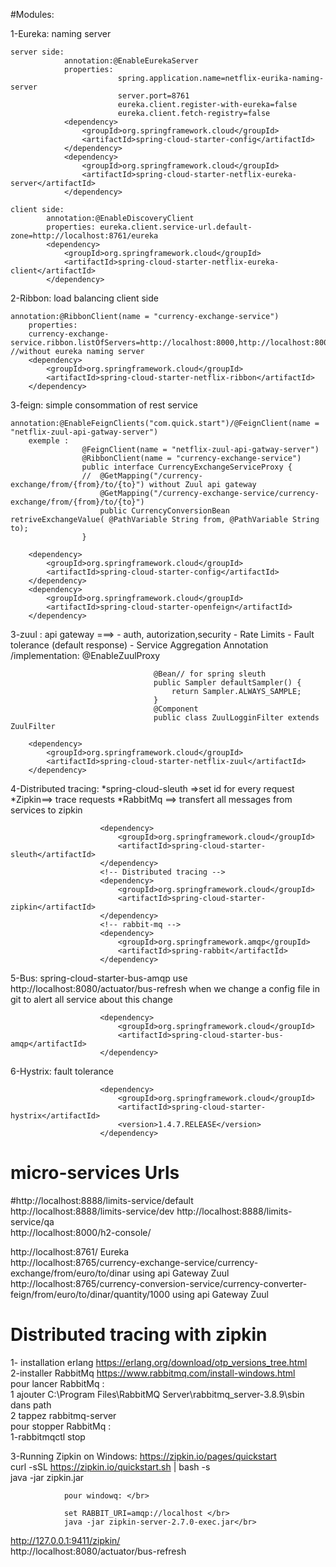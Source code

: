 

#Modules:

1-Eureka: naming server

    server side:
   				annotation:@EnableEurekaServer
   				properties:
   							spring.application.name=netflix-eurika-naming-server
   							server.port=8761
   							eureka.client.register-with-eureka=false
   							eureka.client.fetch-registry=false
   				<dependency>
   					<groupId>org.springframework.cloud</groupId>
   					<artifactId>spring-cloud-starter-config</artifactId>
   				</dependency>
   				<dependency>
   					<groupId>org.springframework.cloud</groupId>
   					<artifactId>spring-cloud-starter-netflix-eureka-server</artifactId>
   				</dependency>
		
	client side:
			annotation:@EnableDiscoveryClient
			properties: eureka.client.service-url.default-zone=http://localhost:8761/eureka
			<dependency>
				<groupId>org.springframework.cloud</groupId>
				<artifactId>spring-cloud-starter-netflix-eureka-client</artifactId>
			</dependency>



2-Ribbon: load balancing client side
	

    annotation:@RibbonClient(name = "currency-exchange-service")
    	properties:
    	currency-exchange-service.ribbon.listOfServers=http://localhost:8000,http://localhost:8001   //without eureka naming server
    	<dependency>
    		<groupId>org.springframework.cloud</groupId>
    		<artifactId>spring-cloud-starter-netflix-ribbon</artifactId>
    	</dependency>	

3-feign: simple consommation of rest service
	

    annotation:@EnableFeignClients("com.quick.start")/@FeignClient(name = "netflix-zuul-api-gatway-server")
    	exemple :
    				@FeignClient(name = "netflix-zuul-api-gatway-server")
    				@RibbonClient(name = "currency-exchange-service")
    				public interface CurrencyExchangeServiceProxy {
    				//	@GetMapping("/currency-exchange/from/{from}/to/{to}") without Zuul api gateway
    					@GetMapping("/currency-exchange-service/currency-exchange/from/{from}/to/{to}")
    					public CurrencyConversionBean retriveExchangeValue( @PathVariable String from, @PathVariable String to);
    				}
    	
    	<dependency>
    		<groupId>org.springframework.cloud</groupId>
    		<artifactId>spring-cloud-starter-config</artifactId>
    	</dependency>
    	<dependency>
    		<groupId>org.springframework.cloud</groupId>
    		<artifactId>spring-cloud-starter-openfeign</artifactId>
    	</dependency>

3-zuul : api gateway ===> - auth, autorization,security
						  - Rate Limits
						  - Fault tolerance (default response)
						  - Service Aggregation
		Annotation /implementation: @EnableZuulProxy
		
									@Bean// for spring sleuth
									public Sampler defaultSampler() {
										return Sampler.ALWAYS_SAMPLE;
									}
									@Component
									public class ZuulLogginFilter extends ZuulFilter 
						  
		<dependency>
			<groupId>org.springframework.cloud</groupId>
			<artifactId>spring-cloud-starter-netflix-zuul</artifactId>
		</dependency>
						  
4-Distributed tracing: *spring-cloud-sleuth =>set id for every request
					   *Zipkin==> trace requests
					   *RabbitMq ==> transfert all messages from services to zipkin
					   
					    <dependency>
							<groupId>org.springframework.cloud</groupId>
							<artifactId>spring-cloud-starter-sleuth</artifactId>
						</dependency>
						<!-- Distributed tracing -->
						<dependency>
							<groupId>org.springframework.cloud</groupId>
							<artifactId>spring-cloud-starter-zipkin</artifactId>
						</dependency>
						<!-- rabbit-mq -->
						<dependency>
							<groupId>org.springframework.amqp</groupId>
							<artifactId>spring-rabbit</artifactId>
						</dependency>
						
5-Bus: spring-cloud-starter-bus-amqp use http://localhost:8080/actuator/bus-refresh when we change a config file in git to alert all service about this change

						<dependency>
							<groupId>org.springframework.cloud</groupId>
							<artifactId>spring-cloud-starter-bus-amqp</artifactId>
						</dependency>
6-Hystrix: fault tolerance

						<dependency>
							<groupId>org.springframework.cloud</groupId>
							<artifactId>spring-cloud-starter-hystrix</artifactId>
							<version>1.4.7.RELEASE</version>
						</dependency>


# micro-services Urls
#http://localhost:8888/limits-service/default </br>
http://localhost:8888/limits-service/dev        http://localhost:8888/limits-service/qa </br>
http://localhost:8000/h2-console/ </br>

http://localhost:8761/   Eureka </br>
http://localhost:8765/currency-exchange-service/currency-exchange/from/euro/to/dinar   using api Gateway Zuul </br>
http://localhost:8765/currency-conversion-service/currency-converter-feign/from/euro/to/dinar/quantity/1000   using api Gateway Zuul </br>

# Distributed tracing with zipkin
1- installation erlang https://erlang.org/download/otp_versions_tree.html</br>
2-installer RabbitMq  https://www.rabbitmq.com/install-windows.html</br>
	 pour lancer RabbitMq : </br>
		 1 ajouter C:\Program Files\RabbitMQ Server\rabbitmq_server-3.8.9\sbin dans path </br>
		 2 tappez rabbitmq-server </br>
	 pour stopper RabbitMq : </br>
		 1-rabbitmqctl  stop </br>
 
3-Running Zipkin on Windows:  https://zipkin.io/pages/quickstart </br>
				curl -sSL https://zipkin.io/quickstart.sh | bash -s </br>
				java -jar zipkin.jar
				
				pour windowq: </br>
				
				set RABBIT_URI=amqp://localhost </br>
				java -jar zipkin-server-2.7.0-exec.jar</br>
				
http://127.0.0.1:9411/zipkin/  </br>
http://localhost:8080/actuator/bus-refresh  

